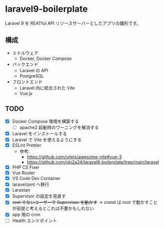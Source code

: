 # laravel9-boilerplate
Laravel 9 を REATful API リソースサーバーとしたアプリの雛形です。

## 構成
- ミドルウェア
    - Docker, Docker Compose
- バックエンド
    - Laravel の API
    - PostgreSQL
- フロントエンド
    - Laravel 内に統合された Vite
    - Vue.js

## TODO
- [x] Docker Compose 環境を構築する
    - [ ] apache2 起動時のワーニングを解消する
- [x] Laravel をインストールする
- [x] Laravel で Vite を使えるようにする
- [x] ESLint Prettier
    - 参考: 
        - https://github.com/vitejs/awesome-vite#vue-3
        - https://github.com/oki2a24/laravel8-boilerplate/tree/main/laravel
- [x] PHP CS Fixer
- [x] Vue Router
- [x] VS Code Dev Container
- [x] laravel/pint へ移行
- [x] Larastan
- [x] Supervisor の設定を見直す
- [x] ~~root でないユーザーで Supervisor を動かす~~ → crond は root で動かすことが前提と考えるとこれは不要かもしれない
- [x] app 用の cron
- [ ] Health エンドポイント
